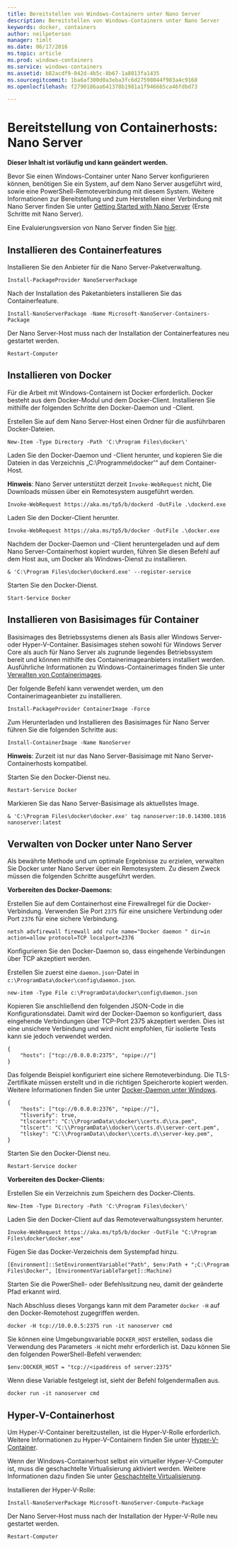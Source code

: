 ```yaml
---
title: Bereitstellen von Windows-Containern unter Nano Server
description: Bereitstellen von Windows-Containern unter Nano Server
keywords: docker, containers
author: neilpeterson
manager: timlt
ms.date: 06/17/2016
ms.topic: article
ms.prod: windows-containers
ms.service: windows-containers
ms.assetid: b82acdf9-042d-4b5c-8b67-1a8013fa1435
ms.sourcegitcommit: 1ba6af300d0a3eba3fc6d27598044f983a4c9168
ms.openlocfilehash: f2790186aa641378b1981a1f946665ca46fdbd73

---
```


# Bereitstellung von Containerhosts: Nano Server

**Dieser Inhalt ist vorläufig und kann geändert werden.** 

Bevor Sie einen Windows-Container unter Nano Server konfigurieren können, benötigen Sie ein System, auf dem Nano Server ausgeführt wird, sowie eine PowerShell-Remoteverbindung mit diesem System. Weitere Informationen zur Bereitstellung und zum Herstellen einer Verbindung mit Nano Server finden Sie unter [Getting Started with Nano Server]( https://technet.microsoft.com/en-us/library/mt126167.aspx) (Erste Schritte mit Nano Server).

Eine Evaluierungsversion von Nano Server finden Sie [hier](https://msdn.microsoft.com/en-us/virtualization/windowscontainers/nano_eula).

## Installieren des Containerfeatures

Installieren Sie den Anbieter für die Nano Server-Paketverwaltung.

```none
Install-PackageProvider NanoServerPackage
```

Nach der Installation des Paketanbieters installieren Sie das Containerfeature.

```none
Install-NanoServerPackage -Name Microsoft-NanoServer-Containers-Package
```

Der Nano Server-Host muss nach der Installation der Containerfeatures neu gestartet werden.

```none
Restart-Computer
```

## Installieren von Docker

Für die Arbeit mit Windows-Containern ist Docker erforderlich. Docker besteht aus dem Docker-Modul und dem Docker-Client. Installieren Sie mithilfe der folgenden Schritte den Docker-Daemon und -Client.

Erstellen Sie auf dem Nano Server-Host einen Ordner für die ausführbaren Docker-Dateien.

```none
New-Item -Type Directory -Path 'C:\Program Files\docker\'
```

Laden Sie den Docker-Daemon und -Client herunter, und kopieren Sie die Dateien in das Verzeichnis „C:\Programme\docker\'“ auf dem Container-Host. 

**Hinweis**: Nano Server unterstützt derzeit `Invoke-WebRequest` nicht, Die Downloads müssen über ein Remotesystem ausgeführt werden.

```none
Invoke-WebRequest https://aka.ms/tp5/b/dockerd -OutFile .\dockerd.exe
```

Laden Sie den Docker-Client herunter.

```none
Invoke-WebRequest https://aka.ms/tp5/b/docker -OutFile .\docker.exe
```

Nachdem der Docker-Daemon und -Client heruntergeladen und auf dem Nano Server-Containerhost kopiert wurden, führen Sie diesen Befehl auf dem Host aus, um Docker als Windows-Dienst zu installieren.

```none
& 'C:\Program Files\docker\dockerd.exe' --register-service
```

Starten Sie den Docker-Dienst.

```none
Start-Service Docker
```

## Installieren von Basisimages für Container

Basisimages des Betriebssystems dienen als Basis aller Windows Server- oder Hyper-V-Container. Basisimages stehen sowohl für Windows Server Core als auch für Nano Server als zugrunde liegendes Betriebssystem bereit und können mithilfe des Containerimageanbieters installiert werden. Ausführliche Informationen zu Windows-Containerimages finden Sie unter [Verwalten von Containerimages](../management/manage_images.md).

Der folgende Befehl kann verwendet werden, um den Containerimageanbieter zu installieren.

```none
Install-PackageProvider ContainerImage -Force
```

Zum Herunterladen und Installieren des Basisimages für Nano Server führen Sie die folgenden Schritte aus:

```none
Install-ContainerImage -Name NanoServer
```

**Hinweis**: Zurzeit ist nur das Nano Server-Basisimage mit Nano Server-Containerhosts kompatibel.

Starten Sie den Docker-Dienst neu.

```none
Restart-Service Docker
```

Markieren Sie das Nano Server-Basisimage als aktuellstes Image.

```none
& 'C:\Program Files\docker\docker.exe' tag nanoserver:10.0.14300.1016 nanoserver:latest
```

## Verwalten von Docker unter Nano Server

Als bewährte Methode und um optimale Ergebnisse zu erzielen, verwalten Sie Docker unter Nano Server über ein Remotesystem. Zu diesem Zweck müssen die folgenden Schritte ausgeführt werden.

**Vorbereiten des Docker-Daemons:**

Erstellen Sie auf dem Containerhost eine Firewallregel für die Docker-Verbindung. Verwenden Sie Port `2375` für eine unsichere Verbindung oder Port `2376` für eine sichere Verbindung.

```none
netsh advfirewall firewall add rule name="Docker daemon " dir=in action=allow protocol=TCP localport=2376
```

Konfigurieren Sie den Docker-Daemon so, dass eingehende Verbindungen über TCP akzeptiert werden.

Erstellen Sie zuerst eine `daemon.json`-Datei in `c:\ProgramData\docker\config\daemon.json`.

```none
new-item -Type File c:\ProgramData\docker\config\daemon.json
```

Kopieren Sie anschließend den folgenden JSON-Code in die Konfigurationsdatei. Damit wird der Docker-Daemon so konfiguriert, dass eingehende Verbindungen über TCP-Port 2375 akzeptiert werden. Dies ist eine unsichere Verbindung und wird nicht empfohlen, für isolierte Tests kann sie jedoch verwendet werden.

```none
{
    "hosts": ["tcp://0.0.0.0:2375", "npipe://"]
}
```

Das folgende Beispiel konfiguriert eine sichere Remoteverbindung. Die TLS-Zertifikate müssen erstellt und in die richtigen Speicherorte kopiert werden. Weitere Informationen finden Sie unter [Docker-Daemon unter Windows](./docker_windows.md).

```none
{
    "hosts": ["tcp://0.0.0.0:2376", "npipe://"],
    "tlsverify": true,
    "tlscacert": "C:\\ProgramData\\docker\\certs.d\\ca.pem",
    "tlscert": "C:\\ProgramData\\docker\\certs.d\\server-cert.pem",
    "tlskey": "C:\\ProgramData\\docker\\certs.d\\server-key.pem",
}
```

Starten Sie den Docker-Dienst neu.

```none
Restart-Service docker
```

**Vorbereiten des Docker-Clients:**

Erstellen Sie ein Verzeichnis zum Speichern des Docker-Clients.

```none
New-Item -Type Directory -Path 'C:\Program Files\docker\'
```

Laden Sie den Docker-Client auf das Remoteverwaltungssystem herunter.

```none
Invoke-WebRequest https://aka.ms/tp5/b/docker -OutFile "C:\Program Files\docker\docker.exe"
```

Fügen Sie das Docker-Verzeichnis dem Systempfad hinzu.

```none
[Environment]::SetEnvironmentVariable("Path", $env:Path + ";C:\Program Files\Docker", [EnvironmentVariableTarget]::Machine)
```

Starten Sie die PowerShell- oder Befehlssitzung neu, damit der geänderte Pfad erkannt wird.

Nach Abschluss dieses Vorgangs kann mit dem Parameter `docker -H` auf den Docker-Remotehost zugegriffen werden.

```none
docker -H tcp://10.0.0.5:2375 run -it nanoserver cmd
```

Sie können eine Umgebungsvariable `DOCKER_HOST` erstellen, sodass die Verwendung des Parameters `-H` nicht mehr erforderlich ist. Dazu können Sie den folgenden PowerShell-Befehl verwenden:

```none
$env:DOCKER_HOST = "tcp://<ipaddress of server:2375"
```

Wenn diese Variable festgelegt ist, sieht der Befehl folgendermaßen aus.

```none
docker run -it nanoserver cmd
```

## Hyper-V-Containerhost

Um Hyper-V-Container bereitzustellen, ist die Hyper-V-Rolle erforderlich. Weitere Informationen zu Hyper-V-Containern finden Sie unter [Hyper-V-Container](../management/hyperv_container.md).

Wenn der Windows-Containerhost selbst ein virtueller Hyper-V-Computer ist, muss die geschachtelte Virtualisierung aktiviert werden. Weitere Informationen dazu finden Sie unter [Geschachtelte Virtualisierung](https://msdn.microsoft.com/en-us/virtualization/hyperv_on_windows/user_guide/nesting).


Installieren der Hyper-V-Rolle:

```none
Install-NanoServerPackage Microsoft-NanoServer-Compute-Package
```

Der Nano Server-Host muss nach der Installation der Hyper-V-Rolle neu gestartet werden.

```none
Restart-Computer
```






<!--HONumber=Jun16_HO3-->


